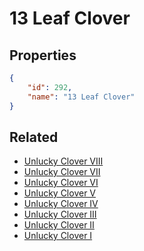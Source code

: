 # 13 Leaf Clover

<no description available>

## Properties

```json
{
    "id": 292,
    "name": "13 Leaf Clover"
}
```

## Related

- [Unlucky Clover VIII](../items/17993-unlucky-clover-viii.md)
- [Unlucky Clover VII](../items/17992-unlucky-clover-vii.md)
- [Unlucky Clover VI](../items/17991-unlucky-clover-vi.md)
- [Unlucky Clover V](../items/17990-unlucky-clover-v.md)
- [Unlucky Clover IV](../items/17989-unlucky-clover-iv.md)
- [Unlucky Clover III](../items/17988-unlucky-clover-iii.md)
- [Unlucky Clover II](../items/17987-unlucky-clover-ii.md)
- [Unlucky Clover I](../items/17986-unlucky-clover-i.md)

